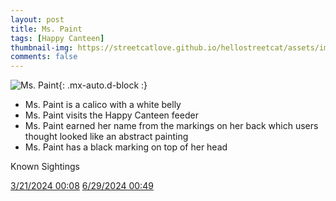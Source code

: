 ```yaml
---
layout: post
title: Ms. Paint
tags: [Happy Canteen]
thumbnail-img: https://streetcatlove.github.io/hellostreetcat/assets/img/ms_paint.png
comments: false
---
```


![Ms. Paint](https://streetcatlove.github.io/hellostreetcat/assets/img/ms_paint.png){: .mx-auto.d-block :}

* Ms. Paint is a calico with a white belly
* Ms. Paint visits the Happy Canteen feeder
* Ms. Paint earned her name from the markings on her back which users thought looked like an abstract painting
* Ms. Paint has a black marking on top of her head


Known Sightings

[3/21/2024 00:08](https://youtu.be/n6D6si6_dXg?si=vmfyysfiMCag47bP&t=574)
[6/29/2024 00:49](https://youtu.be/RB77Jzyzp3A?si=Yi-W_9dJCLrUp1c-&t=2798)
